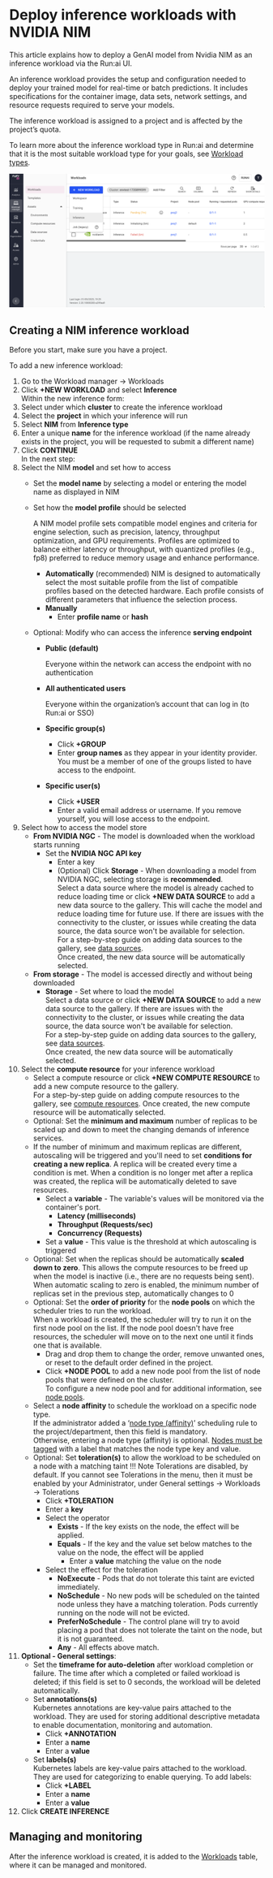 # Deploy inference workloads with NVIDIA NIM

This article explains how to deploy a GenAI model from Nvidia NIM as an inference workload via the Run:ai UI.

An inference workload provides the setup and configuration needed to deploy your trained model for real-time or batch predictions. It includes specifications for the container image, data sets, network settings, and resource requests required to serve your models.

The inference workload is assigned to a project and is affected by the project’s quota.

To learn more about the inference workload type in Run:ai and determine that it is the most suitable workload type for your goals, see [Workload types](../workloads-in-runai/workload-types.md).

![](img/inference-workload.png)

## Creating a NIM inference workload

Before you start, make sure you have a project.

To add a new inference workload:

1. Go to the Workload manager → Workloads
2. Click **+NEW WORKLOAD** and select **Inference**\
   Within the new inference form:
3. Select under which **cluster** to create the inference workload
4. Select the **project** in which your inference will run
5. Select **NIM** from **Inference type**
6. Enter a unique **name** for the inference workload (if the name already exists in the project, you will be requested to submit a different name)
7. Click **CONTINUE**\
   In the next step:
8. Select the NIM **model** and set how to access
   * Set the **model name** by selecting a model or entering the model name as displayed in NIM
   *   Set how the **model profile** should be selected

       A NIM model profile sets compatible model engines and criteria for engine selection, such as precision, latency, throughput optimization, and GPU requirements. Profiles are optimized to balance either latency or throughput, with quantized profiles (e.g., fp8) preferred to reduce memory usage and enhance performance.

       * **Automatically** (recommended) NIM is designed to automatically select the most suitable profile from the list of compatible profiles based on the detected hardware. Each profile consists of different parameters that influence the selection process.
       * **Manually**
         * Enter **profile name** or **hash**
   * Optional: Modify who can access the inference **serving endpoint**
     *   **Public (default)**

         Everyone within the network can access the endpoint with no authentication
     *   **All authenticated users**

         Everyone within the organization’s account that can log in (to Run:ai or SSO)
     * **Specific group(s)**
       * Click **+GROUP**
       * Enter **group names** as they appear in your identity provider. You must be a member of one of the groups listed to have access to the endpoint.
     * **Specific user(s)**
       * Click **+USER**
       * Enter a valid email address or username. If you remove yourself, you will lose access to the endpoint.
9. Select how to access the model store
   * **From NVIDIA NGC** - The model is downloaded when the workload starts running
     * Set the **NVIDIA NGC API key**
       * Enter a key
       * (Optional) Click **Storage** - When downloading a model from NVIDIA NGC, selecting storage is **recommended**.\
         Select a data source where the model is already cached to reduce loading time or click **+NEW DATA SOURCE** to add a new data source to the gallery. This will cache the model and reduce loading time for future use. If there are issues with the connectivity to the cluster, or issues while creating the data source, the data source won't be available for selection.\
         For a step-by-step guide on adding data sources to the gallery, see [data sources](../workloads-in-runai/workload-assets/datasources.md).\
         Once created, the new data source will be automatically selected.
   * **From storage** - The model is accessed directly and without being downloaded
     * **Storage** - Set where to load the model\
       Select a data source or click **+NEW DATA SOURCE** to add a new data source to the gallery. If there are issues with the connectivity to the cluster, or issues while creating the data source, the data source won't be available for selection.\
       For a step-by-step guide on adding data sources to the gallery, see [data sources](../workloads-in-runai/workload-assets/datasources.md).\
       Once created, the new data source will be automatically selected.
10. Select the **compute resource** for your inference workload&#x20;
    * Select a compute resource or click **+NEW COMPUTE RESOURCE** to add a new compute resource to the gallery.\
      For a step-by-step guide on adding compute resources to the gallery, see [compute resources](../workloads-in-runai/workload-assets/compute-resources.md). Once created, the new compute resource will be automatically selected.&#x20;
    * Optional: Set the **minimum and maximum** number of replicas to be scaled up and down to meet the changing demands of inference services.&#x20;
    * If the number of minimum and maximum replicas are different, autoscaling will be triggered and you'll need to set **conditions for creating a new replica**. A replica will be created every time a condition is met. When a condition is no longer met after a replica was created, the replica will be automatically deleted to save resources.
      * Select a **variable** - The variable's values will be monitored via the container's port.
        * **Latency (milliseconds)**
        * **Throughput (Requests/sec)**
        * **Concurrency (Requests)**
      * Set a **value** - This value is the threshold at which autoscaling is triggered
    * Optional: Set when the replicas should be automatically **scaled down to zero**. This allows the compute resources to be freed up when the model is inactive (i.e., there are no requests being sent). When automatic scaling to zero is enabled, the minimum number of replicas set in the previous step, automatically changes to 0
    * Optional: Set the **order of priority** for the **node pools** on which the scheduler tries to run the workload.\
      When a workload is created, the scheduler will try to run it on the first node pool on the list. If the node pool doesn't have free resources, the scheduler will move on to the next one until it finds one that is available.
      * Drag and drop them to change the order, remove unwanted ones, or reset to the default order defined in the project.
      * Click **+NODE POOL** to add a new node pool from the list of node pools that were defined on the cluster.\
        To configure a new node pool and for additional information, see [node pools](../manage-ai-initiatives/managing-your-resources/node-pools.md).
    * Select a **node affinity** to schedule the workload on a specific node type.\
      If the administrator added a ‘[node type (affinity)](../policies/scheduling-rules.md#node-type-affinity)’ scheduling rule to the project/department, then this field is mandatory.\
      Otherwise, entering a node type (affinity) is optional. [Nodes must be tagged](../policies/scheduling-rules.md#labelling-nodes-for-node-types-grouping) with a label that matches the node type key and value.
    * Optional: Set **toleration(s)** to allow the workload to be scheduled on a node with a matching taint !!! Note Tolerations are disabled, by default. If you cannot see Tolerations in the menu, then it must be enabled by your Administrator, under General settings → Workloads → Tolerations
      * Click **+TOLERATION**
      * Enter a **key**
      * Select the operator
        * **Exists** - If the key exists on the node, the effect will be applied.
        * **Equals** - If the key and the value set below matches to the value on the node, the effect will be applied
          * Enter a **value** matching the value on the node
      * Select the effect for the toleration
        * **NoExecute** - Pods that do not tolerate this taint are evicted immediately.
        * **NoSchedule** - No new pods will be scheduled on the tainted node unless they have a matching toleration. Pods currently running on the node will not be evicted.
        * **PreferNoSchedule** - The control plane will try to avoid placing a pod that does not tolerate the taint on the node, but it is not guaranteed.
        * **Any** - All effects above match.
11. **Optional - General settings**:
    * Set the **timeframe for auto-deletion** after workload completion or failure. The time after which a completed or failed workload is deleted; if this field is set to 0 seconds, the workload will be deleted automatically.&#x20;
    * Set **annotations(s)**\
      Kubernetes annotations are key-value pairs attached to the workload. They are used for storing additional descriptive metadata to enable documentation, monitoring and automation.&#x20;
      * &#x20;Click **+ANNOTATION**&#x20;
      * &#x20;Enter a **name**&#x20;
      * &#x20;Enter a **value**&#x20;
    * Set **labels(s)**\
      Kubernetes labels are key-value pairs attached to the workload. They are used for categorizing to enable querying. To add labels:
      * Click **+LABEL**
      * &#x20;Enter a **name**&#x20;
      * Enter a **value**&#x20;
12. Click **CREATE INFERENCE**

## Managing and monitoring

After the inference workload is created, it is added to the [Workloads](../workloads-in-runai/workloads.md) table, where it can be managed and monitored.

